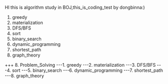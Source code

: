HI this is algorithm study in BOJ,this_is_coding_test by dongbinna:)


1. greedy
2. materialization
3. DFS/BFS
4. sort
5. binary_search
6. dynamic_programming
7. shortest_path
8. graph_theory





+++
8. Problem_Solving
---1. greedy
---2. materialization
---3. DFS/BFS
---4. sort
---5. binary_search
---6. dynamic_programming
---7. shortest_path
---8. graph_theory
